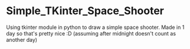 # Simple_TKinter_Space_Shooter
 Using tkinter module in python to draw a simple space shooter. Made in 1 day so that's pretty nice :D (assuming after midnight doesn't count as another day)

